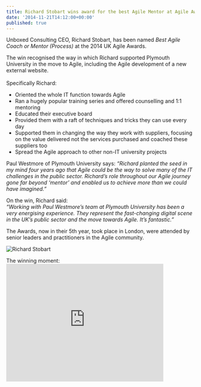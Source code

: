 ```yaml
---
title: Richard Stobart wins award for the best Agile Mentor at Agile Awards
date: '2014-11-21T14:12:00+00:00'
published: true
---
```


<p>Unboxed Consulting CEO, Richard Stobart, has been named <i>Best Agile Coach or Mentor (Process)</i> at the 2014 UK Agile Awards.<br/></p>

<p>The win recognised the way in which Richard supported Plymouth University in the move to Agile, including the Agile development of a new external website.<br/>
<br/>
Specifically Richard:<br/></p>

- Oriented the whole IT function towards Agile<br/>
- Ran a hugely popular training series and offered counselling and 1:1 mentoring<br/>
- Educated their executive board<br/>
- Provided them with a raft of techniques and tricks they can use every day<br/>
- Supported them in changing the way they work with suppliers, focusing on the value delivered not the services purchased and coached these suppliers too<br/>
- Spread the Agile approach to other non-IT university projects<br/>

<p>Paul Westmore of Plymouth University says: <i>“Richard planted the seed in my mind four years ago that Agile could be the way to solve many of the IT challenges in the public sector. Richard’s role throughout our Agile journey gone far beyond ‘mentor’ and enabled us to achieve more than we could have imagined.”</i><br/></p>

<p>On the win, Richard said:<br/>
<i>“Working with Paul Westmore’s team at Plymouth University has been a very energising experience. They represent the fast-changing digital scene in the UK’s public sector and the move towards Agile. It’s fantastic.”</i><br/></p>

<p>The Awards, now in their 5th year, took place in London, were attended by senior leaders and practitioners in the Agile community. </p>

![Richard Stobart](https://s3-eu-west-1.amazonaws.com/unboxed-web-image-uploader/da4842f94119006b3ff076b3301a04d0.PNG)

<p>The winning moment:<br/>
<iframe width="420" height="315" src="https://www.youtube.com/embed/rHJyBhfik94" frameborder="0" allowfullscreen></iframe></p>
